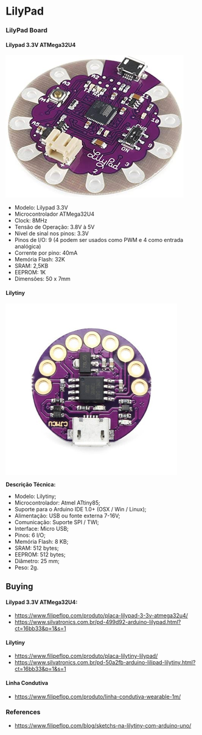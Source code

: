 # LilyPad 

### LilyPad Board

####  Lilypad 3.3V ATMega32U4
![Dashboard](docs/images/lilypad.jpeg)

- Modelo: Lilypad 3.3V
- Microcontrolador ATMega32U4
- Clock: 8MHz
- Tensão de Operação: 3.8V à 5V
- Nível de sinal nos pinos: 3.3V
- Pinos de I/O: 9 (4 podem ser usados como PWM e 4 como entrada analógica)
- Corrente por pino: 40mA
- Memória Flash: 32K
- SRAM: 2,5KB
- EEPROM: 1K
- Dimensões: 50 x 7mm

#### Lilytiny
![Dashboard](docs/images/lilytiny.jpg)

**Descrição Técnica:**

- Modelo: Lilytiny;
- Microcontrolador: Atmel ATtiny85;
- Suporte para o Arduino IDE 1.0+ (OSX / Win / Linux);
- Alimentação: USB ou fonte externa 7-16V;
- Comunicação: Suporte SPI / TWI;
- Interface: Micro USB;
- Pinos: 6 I/O;
- Memória Flash: 8 KB;
- SRAM: 512 bytes;
- EEPROM: 512 bytes;
- Diâmetro: 25 mm;
- Peso: 2g.

## Buying

#### Lilypad 3.3V ATMega32U4: 
- https://www.filipeflop.com/produto/placa-lilypad-3-3v-atmega32u4/
- https://www.silvatronics.com.br/pd-499d92-arduino-lilypad.html?ct=16bb33&p=1&s=1

#### Lilytiny
- https://www.filipeflop.com/produto/placa-lilytiny-lilypad/
- https://www.silvatronics.com.br/pd-50a2fb-arduino-lilipad-lilytiny.html?ct=16bb33&p=1&s=1

#### Linha Condutiva
- https://www.filipeflop.com/produto/linha-condutiva-wearable-1m/

### References
- https://www.filipeflop.com/blog/sketchs-na-lilytiny-com-arduino-uno/
